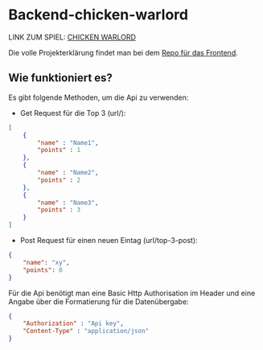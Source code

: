 # Backend-chicken-warlord

LINK ZUM SPIEL: [CHICKEN WARLORD](https://chicken-warlord.herokuapp.com/)

Die volle Projekterklärung findet man bei dem [Repo für das Frontend](https://github.com/jabekl/chicken-warload/). 

## Wie funktioniert es?

Es gibt folgende Methoden, um die Api zu verwenden:

- Get Request für die Top 3 (url/):

```json
[
    {
        "name" : "Name1",
        "points" : 1
    },
    {
        "name" : "Name2",
        "points" : 2
    },
    {
        "name" : "Name3",
        "points" : 3
    }
]
```

- Post Request für einen neuen Eintag (url/top-3-post):

```json
{
    "name": "xy",
    "points": 0
}  
```

Für die Api benötigt man eine Basic Http Authorisation im Header und eine Angabe über die Formatierung für die Datenübergabe:

```json
{
    "Authorization" : "Api key",
    "Content-Type" : "application/json"
}
```
